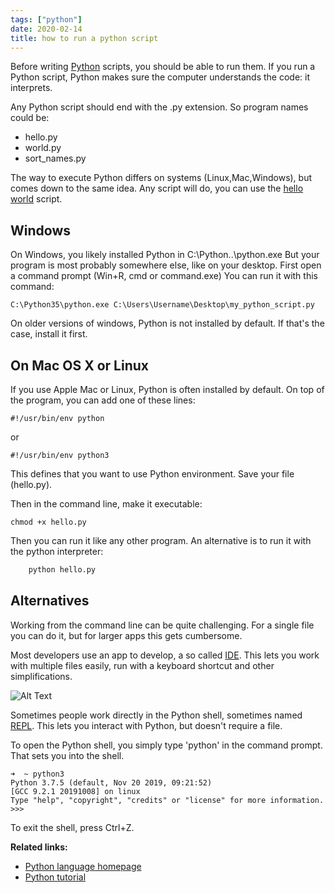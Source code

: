 ```yaml
---
tags: ["python"]
date: 2020-02-14
title: how to run a python script
---
```

Before writing <a href="https://python.org">Python</a> scripts, you should be able to run them. If you run a Python script, Python makes sure the computer understands the code: it interprets. 

Any Python script should end with the .py extension. So program names could be:

* hello.py
* world.py
* sort_names.py

The way to execute Python differs on systems (Linux,Mac,Windows), but comes down to the same idea. Any script will do, you can use the <a href="https://pythonbasics.org/execute-python-scripts/">hello world</a> script.

## Windows

On Windows, you likely installed Python in C:\Python..\python.exe
But your program is most probably somewhere else, like on your desktop. 
First open a command prompt (Win+R, cmd or command.exe)
You can run it with this command:

    C:\Python35\python.exe C:\Users\Username\Desktop\my_python_script.py

On older versions of windows, Python is not installed by default. If that's the case, install it first.

## On Mac OS X or Linux

If you use Apple Mac or Linux, Python is often installed by default. On top of the program, you can add one of these lines:

    #!/usr/bin/env python

or

    #!/usr/bin/env python3

This defines that you want to use Python environment. Save your file (hello.py).

Then in the command line, make it executable:

    chmod +x hello.py

Then you can run it like any other program. An alternative is to run it with the python interpreter:
```python
    python hello.py
```
## Alternatives

Working from the command line can be quite challenging. For a single file you can do it, but for larger apps this gets cumbersome.

Most developers use an app to develop, a so called <a href="https://pythonbasics.org/getting-started/#PythonIDE">IDE</a>. This lets you work with multiple files easily, run with a keyboard shortcut and other simplifications.

![Alt Text](https://dev-to-uploads.s3.amazonaws.com/i/z9lzs3l610rirsb903f7.jpeg)

Sometimes people work directly in the Python shell, sometimes named <a href="https://pythonprogramminglanguage.com/repl/">REPL</a>. This lets you interact with Python, but doesn't require a file.

To open the Python shell, you simply type 'python' in the command prompt. That sets you into the shell.

    ➜  ~ python3
    Python 3.7.5 (default, Nov 20 2019, 09:21:52) 
    [GCC 9.2.1 20191008] on linux
    Type "help", "copyright", "credits" or "license" for more information.
    >>> 
 
To exit the shell, press Ctrl+Z.

**Related links:**
* <a href="https://python.org/">Python language homepage</a>
* <a href="https://pythonbasics.org/">Python tutorial</a>



